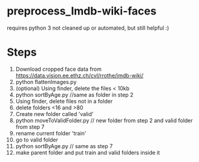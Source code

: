 # preprocess_Imdb-wiki-faces
requires python 3
not cleaned up or automated, but still helpful :)

# Steps 
1) Download cropped face data from https://data.vision.ee.ethz.ch/cvl/rrothe/imdb-wiki/ 
2) python flattenImages.py <PATH-TO-DOWNLOADED-DATA> <PATH-TO-NEWFOLDER>
3) (optional) Using finder, delete the files < 10kb 
4) python sortByAge.py <PATH-TO-NEWFOLDER> //same as folder in step 2
5) Using finder, delete files not in a folder
6) delete folders <16 and >80
7) Create new folder called 'valid'
8) python moveToValidFolder.py <PATH-TO-NEWFOLDER> <PATH-TO-VALIDFOLDER> // new folder from step 2 and valid folder from step 7
9) rename current folder 'train'
10) go to valid folder
11) python sortByAge.py <PATH-TO-VALIDFOLDER> // same as step 7
12) make parent folder and put train and valid folders inside it
